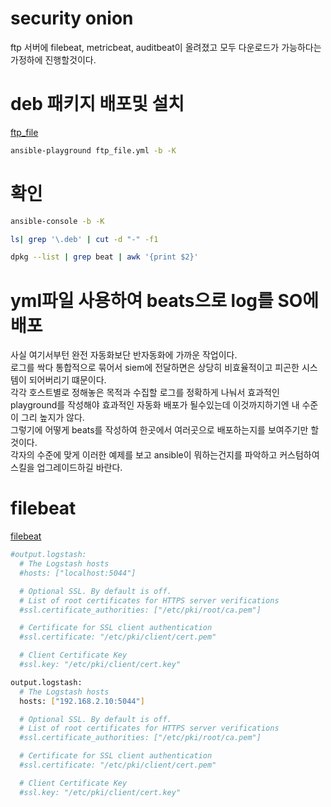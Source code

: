 # security onion
ftp 서버에 filebeat, metricbeat, auditbeat이 올려졌고 모두 다운로드가 가능하다는 가정하에 진행할것이다.  

# deb 패키지 배포및 설치

[ftp_file](./rule/ftp_file.yml)  
``` bash
ansible-playground ftp_file.yml -b -K
```

# 확인
``` bash
ansible-console -b -K
```
``` bash
ls| grep '\.deb' | cut -d "-" -f1
```
``` bash
dpkg --list | grep beat | awk '{print $2}'
```

# yml파일 사용하여 beats으로 log를 SO에 배포
사실 여기서부턴 완전 자동화보단 반자동화에 가까운 작업이다.  
로그를 싹다 통합적으로 묶어서 siem에 전달하면은 상당히 비효율적이고 피곤한 시스템이 되어버리기 떄문이다.  
각각 호스트별로 정해놓은 목적과 수집할 로그를 정확하게 나눠서 효과적인 playground를 작성해야 효과적인 자동화 배포가 될수있는데 이것까지하기엔 내 수준이 그리 높지가 않다.  
그렇기에 어떻게 beats를 작성하여 한곳에서 여러곳으로 배포하는지를 보여주기만 할것이다.  
각자의 수준에 맞게 이러한 예제를 보고 ansible이 뭐하는건지를 파악하고 커스텀하여 스킬을 업그레이드하길 바란다.  

# filebeat
[filebeat](./beat/filebeat.yml)  

``` bash
#output.logstash:
  # The Logstash hosts
  #hosts: ["localhost:5044"]

  # Optional SSL. By default is off.
  # List of root certificates for HTTPS server verifications
  #ssl.certificate_authorities: ["/etc/pki/root/ca.pem"]

  # Certificate for SSL client authentication
  #ssl.certificate: "/etc/pki/client/cert.pem"

  # Client Certificate Key
  #ssl.key: "/etc/pki/client/cert.key"
```

``` bash
output.logstash:
  # The Logstash hosts
  hosts: ["192.168.2.10:5044"]

  # Optional SSL. By default is off.
  # List of root certificates for HTTPS server verifications
  #ssl.certificate_authorities: ["/etc/pki/root/ca.pem"]

  # Certificate for SSL client authentication
  #ssl.certificate: "/etc/pki/client/cert.pem"

  # Client Certificate Key
  #ssl.key: "/etc/pki/client/cert.key"
```